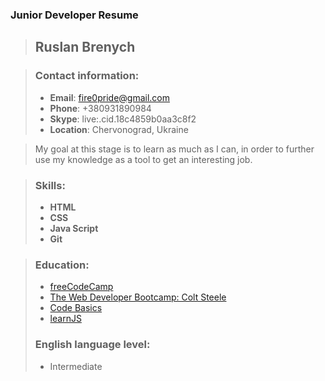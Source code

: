 
### Junior Developer Resume
> ## Ruslan Brenych

> ### Contact information:
> - <b>Email</b>: fire0pride@gmail.com
> - <b>Phone</b>: +380931890984
> - <b>Skype</b>: live:.cid.18c4859b0aa3c8f2
> - <b>Location</b>: Chervonograd, Ukraine

> My goal at this stage is to learn as much as I can, in order to further use my knowledge as a tool to get an interesting job.

> ### Skills:
> - <b>HTML</b>
> - <b>CSS</b>
> - <b>Java Script</b>
> - <b>Git</b>

> ### Education:
> - [freeCodeCamp](https://www.freecodecamp.org/learn)
> - [The Web Developer Bootcamp: Colt Steele](https://www.udemy.com/course/the-web-developer-bootcamp)
> - [Code Basics](https://ru.code-basics.com)
> - [learnJS](https://learn.javascript.ru)
> ### English language level:
> - Intermediate
